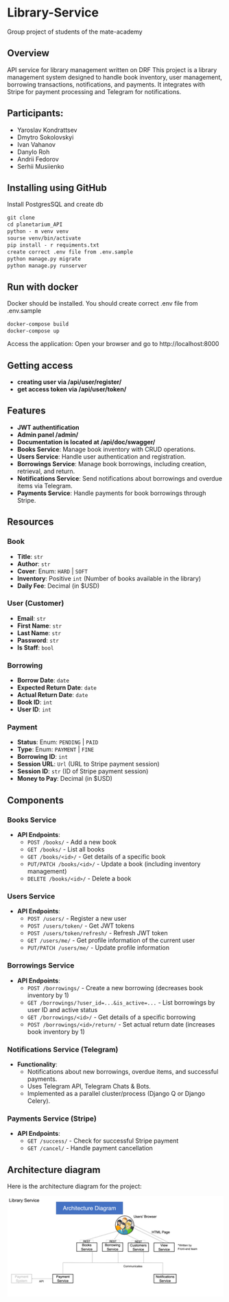 # Library-Service
Group project of students of the mate-academy
## Overview
API service for library management written on DRF
This project is a library management system designed to handle
book inventory, user management, borrowing transactions,
notifications, and payments. It integrates with Stripe for 
payment processing and Telegram for notifications.

## Participants:
- Yaroslav Kondrattsev
- Dmytro Sokolovskyi
- Ivan Vahanov
- Danylo Roh
- Andrii Fedorov
- Serhii Musiienko

## Installing using GitHub
Install PostgresSQL and create db
```
git clone 
cd planetarium_API
python - m venv venv
sourse venv/bin/activate
pip install - r requiments.txt
create correct .env file from .env.sample
python manage.py migrate
python manage.py runserver
```

## Run with docker
Docker should be installed.
You should create correct .env file from .env.sample
```
docker-compose build
docker-compose up
```
Access the application: Open your browser and go to http://localhost:8000

## Getting access
- **creating user via /api/user/register/**
- **get access token via /api/user/token/**

## Features
- **JWT authentification**
- **Admin panel /admin/**
- **Documentation is located at /api/doc/swagger/**
- **Books Service**: Manage book inventory with CRUD operations.
- **Users Service**: Handle user authentication and registration.
- **Borrowings Service**: Manage book borrowings, including creation, retrieval, and return.
- **Notifications Service**: Send notifications about borrowings and overdue items via Telegram.
- **Payments Service**: Handle payments for book borrowings through Stripe.
## Resources

### Book
- **Title**: `str`
- **Author**: `str`
- **Cover**: Enum: `HARD` | `SOFT`
- **Inventory**: Positive `int` (Number of books available in the library)
- **Daily Fee**: Decimal (in $USD)

### User (Customer)
- **Email**: `str`
- **First Name**: `str`
- **Last Name**: `str`
- **Password**: `str`
- **Is Staff**: `bool`

### Borrowing
- **Borrow Date**: `date`
- **Expected Return Date**: `date`
- **Actual Return Date**: `date`
- **Book ID**: `int`
- **User ID**: `int`

### Payment
- **Status**: Enum: `PENDING` | `PAID`
- **Type**: Enum: `PAYMENT` | `FINE`
- **Borrowing ID**: `int`
- **Session URL**: `Url` (URL to Stripe payment session)
- **Session ID**: `str` (ID of Stripe payment session)
- **Money to Pay**: Decimal (in $USD)

## Components

### Books Service
- **API Endpoints**:
  - `POST /books/` - Add a new book
  - `GET /books/` - List all books
  - `GET /books/<id>/` - Get details of a specific book
  - `PUT/PATCH /books/<id>/` - Update a book (including inventory management)
  - `DELETE /books/<id>/` - Delete a book

### Users Service
- **API Endpoints**:
  - `POST /users/` - Register a new user
  - `POST /users/token/` - Get JWT tokens
  - `POST /users/token/refresh/` - Refresh JWT token
  - `GET /users/me/` - Get profile information of the current user
  - `PUT/PATCH /users/me/` - Update profile information

### Borrowings Service
- **API Endpoints**:
  - `POST /borrowings/` - Create a new borrowing (decreases book inventory by 1)
  - `GET /borrowings/?user_id=...&is_active=...` - List borrowings by user ID and active status
  - `GET /borrowings/<id>/` - Get details of a specific borrowing
  - `POST /borrowings/<id>/return/` - Set actual return date (increases book inventory by 1)

### Notifications Service (Telegram)
- **Functionality**:
  - Notifications about new borrowings, overdue items, and successful payments.
  - Uses Telegram API, Telegram Chats & Bots.
  - Implemented as a parallel cluster/process (Django Q or Django Celery).

### Payments Service (Stripe)
- **API Endpoints**:
  - `GET /success/` - Check for successful Stripe payment
  - `GET /cancel/` - Handle payment cancellation

## Architecture diagram

Here is the architecture diagram for the project:

![architecture diagram](assets/shema.png)